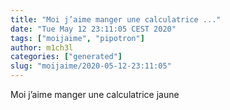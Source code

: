 ```yaml
---
title: "Moi j’aime manger une calculatrice ..."
date: "Tue May 12 23:11:05 CEST 2020"
tags: ["moijaime", "pipotron"]
author: m1ch3l
categories: ["generated"]
slug: "moijaime/2020-05-12-23:11:05"
---
```


Moi j’aime manger une calculatrice jaune
